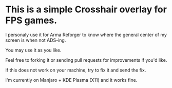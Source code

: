 # This is a simple Crosshair overlay for FPS games.

I personaly use it for Arma Reforger to know where the general center of my screen is when not ADS-ing.

You may use it as you like.

Feel free to forking it or sending pull requests for improvements if you'd like.

If this does not work on your machine, try to fix it and send the fix.

I'm currently on Manjaro + KDE Plasma (X11) and it works fine.
